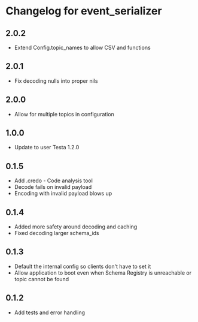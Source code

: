 # Changelog for event_serializer

## 2.0.2

- Extend Config.topic_names to allow CSV and functions

## 2.0.1

- Fix decoding nulls into proper nils

## 2.0.0

- Allow for multiple topics in configuration


## 1.0.0

- Update to user Testa 1.2.0

## 0.1.5

- Add .credo - Code analysis tool
- Decode fails on invalid payload
- Encoding with invalid payload blows up

## 0.1.4

- Added more safety around decoding and caching
- Fixed decoding larger schema_ids

## 0.1.3

- Default the internal config so clients don't have to set it
- Allow application to boot even when Schema Registry is unreachable or topic cannot be found

## 0.1.2

- Add tests and error handling
